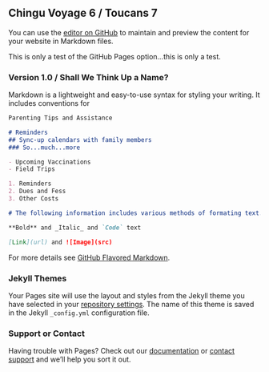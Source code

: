 ## Chingu Voyage 6 / Toucans 7

You can use the [editor on GitHub](https://github.com/AustinCraver/austincraver/edit/master/README.md) to maintain and preview the content for your website in Markdown files.

This is only a test of the GitHub Pages option...this is only a test.

### Version 1.0 / Shall We Think Up a Name?

Markdown is a lightweight and easy-to-use syntax for styling your writing. It includes conventions for

```markdown
Parenting Tips and Assistance

# Reminders
## Sync-up calendars with family members
### So...much...more

- Upcoming Vaccinations
- Field Trips

1. Reminders
2. Dues and Fess
3. Other Costs

# The following information includes various methods of formating text. 

**Bold** and _Italic_ and `Code` text

[Link](url) and ![Image](src)
```

For more details see [GitHub Flavored Markdown](https://guides.github.com/features/mastering-markdown/).

### Jekyll Themes

Your Pages site will use the layout and styles from the Jekyll theme you have selected in your [repository settings](https://github.com/AustinCraver/austincraver/settings). The name of this theme is saved in the Jekyll `_config.yml` configuration file.

### Support or Contact

Having trouble with Pages? Check out our [documentation](https://help.github.com/categories/github-pages-basics/) or [contact support](https://github.com/contact) and we’ll help you sort it out.
